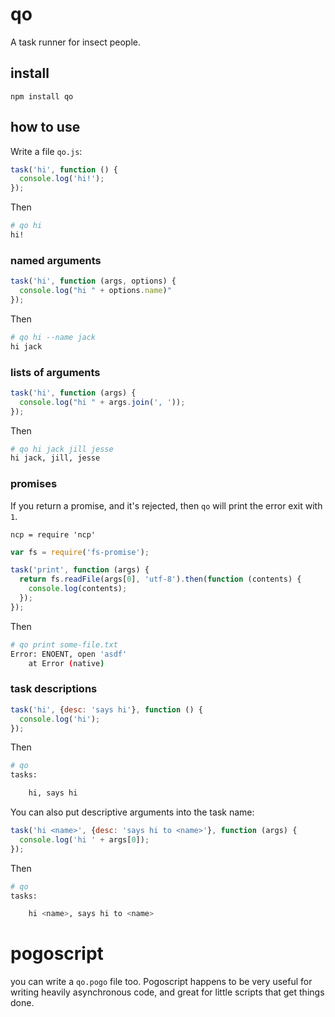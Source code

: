 # qo

A task runner for insect people.

## install

    npm install qo

## how to use

Write a file `qo.js`:

```js
task('hi', function () {
  console.log('hi!');
});
```

Then

```bash
# qo hi
hi!
```

### named arguments

```js
task('hi', function (args, options) {
  console.log("hi " + options.name)"
});
```

Then

```bash
# qo hi --name jack
hi jack
```

### lists of arguments

```js
task('hi', function (args) {
  console.log("hi " + args.join(', '));
});
```

Then

```bash
# qo hi jack jill jesse
hi jack, jill, jesse
```

### promises

If you return a promise, and it's rejected, then `qo` will print the error exit with `1`.

    ncp = require 'ncp'

```js
var fs = require('fs-promise');

task('print', function (args) {
  return fs.readFile(args[0], 'utf-8').then(function (contents) {
    console.log(contents);
  });
});
```

Then

```bash
# qo print some-file.txt
Error: ENOENT, open 'asdf'
    at Error (native)
```

### task descriptions

```js
task('hi', {desc: 'says hi'}, function () {
  console.log('hi');
});
```

Then

```bash
# qo
tasks:

    hi, says hi
```

You can also put descriptive arguments into the task name:

```js
task('hi <name>', {desc: 'says hi to <name>'}, function (args) {
  console.log('hi ' + args[0]);
});
```

Then

```bash
# qo
tasks:

    hi <name>, says hi to <name>
```

# pogoscript

you can write a `qo.pogo` file too. Pogoscript happens to be very useful for writing heavily asynchronous code, and great for little scripts that get things done.
